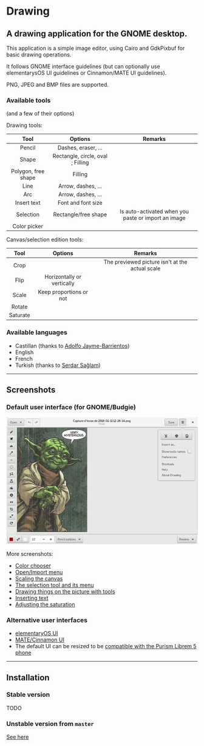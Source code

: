 # Drawing

## A drawing application for the GNOME desktop.

This application is a simple image editor, using Cairo and GdkPixbuf for basic drawing operations.

It follows GNOME interface guidelines (but can optionally use elementarysOS UI guidelines or Cinnamon/MATE UI guidelines).

PNG, JPEG and BMP files are supported.

### Available tools

(and a few of their options)

Drawing tools:

| Tool      | Options   | Remarks |
|:---------:|:---------:|:-------:|
|Pencil     |Dashes, eraser, ...| |
|Shape      |Rectangle, circle, oval ; Filling
|Polygon, free shape |Filling|    |
|Line       |Arrow, dashes, ...|  |
|Arc        |Arrow, dashes, ...|  |
|Insert text|Font and font size|  |
|Selection  |Rectangle/free shape|Is auto-activated when you paste or import an image
|Color picker|          |         |

<!--|Paint      |           |Not done yet-->
<!--|Brush      |           |Not done yet-->
<!--|Gradient   |           |Not done yet-->

Canvas/selection edition tools:

| Tool      | Options   | Remarks |
|:---------:|:---------:|:-------:|
|Crop       |           |The previewed picture isn't at the actual scale
|Flip       |Horizontally or vertically
|Scale      |Keep proportions or not
|Rotate     |           |         |
|Saturate   |           |         |

### Available languages

- Castillan (thanks to [Adolfo Jayme-Barrientos](https://github.com/fitojb))
- English
- French
- Turkish (thanks to [Serdar Sağlam](https://github.com/TeknoMobil))

----

## Screenshots

### Default user interface (for GNOME/Budgie)

![GNOME/Budgie UI, here with the main menu opened](./data/screenshots/gnome_menu.png)

More screenshots:

- [Color chooser](./data/screenshots/gnome_colors.png)
- [Open/Import menu](./data/screenshots/gnome_open.png)
- [Scaling the canvas](./data/screenshots/gnome_scale.png)
- [The selection tool and its menu](./data/screenshots/gnome_selection.png)
- [Drawing things on the picture with tools](./data/screenshots/gnome_tools.png)
- [Inserting text](./data/screenshots/gnome_text.png)
- [Adjusting the saturation](./data/screenshots/gnome_menu_saturation.png)

### Alternative user interfaces

- [elementaryOS UI](./data/screenshots/elementary.png)
- [MATE/Cinnamon UI](./data/screenshots/mate_selection.png)
- The default UI can be resized to be [compatible with the Purism Librem 5 phone](./data/screenshots/librem_preview.png)

----

## Installation

### Stable version

TODO

### Unstable version from `master`

[See here](./INSTALL_FROM_SOURCE.md)

